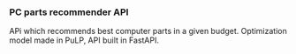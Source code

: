 ### PC parts recommender API
APi which recommends best computer parts in a given budget. Optimization model made in PuLP, API built in FastAPI.